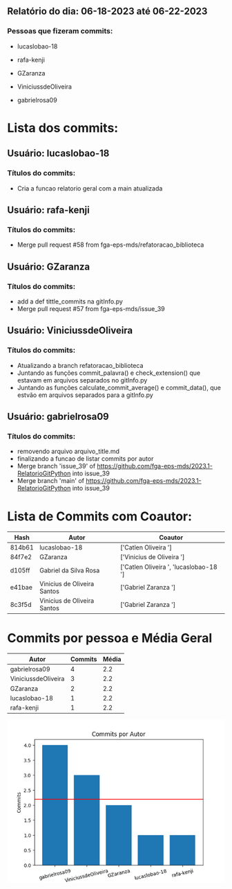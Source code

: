 ## Relatório do dia: 06-18-2023 até 06-22-2023

### Pessoas que fizeram commits:

- lucaslobao-18

- rafa-kenji

- GZaranza

- ViniciussdeOliveira

- gabrielrosa09

# Lista dos commits:

## Usuário: lucaslobao-18
### Títulos do commits:
- Cria a funcao relatorio geral com a main atualizada

## Usuário: rafa-kenji
### Títulos do commits:
- Merge pull request #58 from fga-eps-mds/refatoracao_biblioteca

## Usuário: GZaranza
### Títulos do commits:
- add a def tittle_commits na gitInfo.py
- Merge pull request #57 from fga-eps-mds/issue_39

## Usuário: ViniciussdeOliveira
### Títulos do commits:
- Atualizando a branch refatoracao_biblioteca
- Juntando as funções commit_palavra() e check_extension() que estavam em arquivos separados no gitInfo.py
- Juntando as funções calculate_commit_average() e commit_data(), que estvão em arquivos separados para a gitInfo.py

## Usuário: gabrielrosa09
### Títulos do commits:
- removendo arquivo arquivo_title.md
- finalizando a funcao de listar commits por autor
- Merge branch 'issue_39' of https://github.com/fga-eps-mds/2023.1-RelatorioGitPython into issue_39
- Merge branch 'main' of https://github.com/fga-eps-mds/2023.1-RelatorioGitPython into issue_39



# Lista de Commits com Coautor:

| Hash | Autor | Coautor |
|------|-------|---------|
|814b61|lucaslobao-18|['Catlen Oliveira ']|
|84f7e2|GZaranza|['Vinicius de Oliveira ']|
|d105ff|Gabriel da Silva Rosa|['Catlen Oliveira ', 'lucaslobao-18 ']|
|e41bae|Vinicius de Oliveira Santos|['Gabriel Zaranza ']|
|8c3f5d|Vinicius de Oliveira Santos|['Gabriel Zaranza ']|


# Commits por pessoa e Média Geral

| Autor | Commits | Média |
|-------|---------|-------|
|gabrielrosa09|4|2.2|
|ViniciussdeOliveira|3|2.2|
|GZaranza|2|2.2|
|lucaslobao-18|1|2.2|
|rafa-kenji|1|2.2|
![Grafico media commit](media_commits.png)

